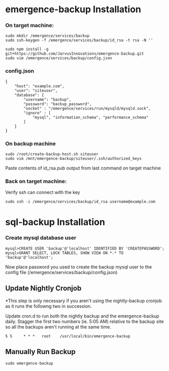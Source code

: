# emergence-backup Installation

### On target machine:
```
sudo mkdir /emergence/services/backup
sudo ssh-keygen -f /emergence/services/backup/id_rsa -t rsa -N ''

sudo npm install -g git+https://github.com/JarvusInnovations/emergence-backup.git
sudo vim /emergence/services/backup/config.json
```
### config.json

```
{
    "host": "example.com",
    "user": "siteuser",
    "database": {
        "username": "backup",
        "password": "backup_password",
        "socket" : "/emergence/services/run/mysqld/mysqld.sock",
        "ignore" : [
            "mysql", "information_schema", "performance_schema"
        ]
    }
}
```

### On backup machine

```
sudo /root/create-backup-host.sh siteuser
sudo vim /mnt/emergence-backup/siteuser/.ssh/authorized_keys
```

Paste contents of id_rsa.pub output from last command on target machine

### Back on target machine:

Verify ssh can connect with the key

```
sudo ssh -i /emergence/services/backup/id_rsa username@example.com
```

# sql-backup Installation 

### Create mysql database user

```
mysql>CREATE USER 'backup'@'localhost' IDENTIFIED BY 'CREATEPASSWORD';
mysql>GRANT SELECT, LOCK TABLES, SHOW VIEW ON *.* TO 'backup'@'localhost';
```

Now place password you used to create the backup mysql user to the config file (/emergence/services/backup/config.json)

## Update Nightly Cronjob

*This step is only necessary if you aren't using the nightly-backup cronjob as it runs the followng two in succession.

Update cron.d to run both the nightly backup and the emergence-backup daily. Stagger the first two numbers (ie. 5:05 AM) relative to the backup site so all the backups aren't running at the same time. 

````
5 5     * * *   root    /usr/local/bin/emergence-backup
````

## Manually Run Backup

```
sudo emergence-backup
```

